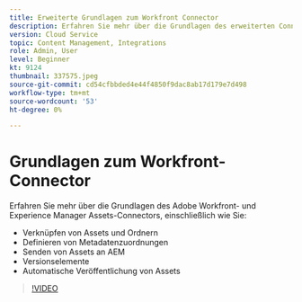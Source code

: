 ```yaml
---
title: Erweiterte Grundlagen zum Workfront Connector
description: Erfahren Sie mehr über die Grundlagen des erweiterten Connectors für Adobe Workfront und Experience Manager Assets.
version: Cloud Service
topic: Content Management, Integrations
role: Admin, User
level: Beginner
kt: 9124
thumbnail: 337575.jpeg
source-git-commit: cd54cfbbded4e44f4850f9dac8ab17d179e7d498
workflow-type: tm+mt
source-wordcount: '53'
ht-degree: 0%

---
```



# Grundlagen zum Workfront-Connector

Erfahren Sie mehr über die Grundlagen des Adobe Workfront- und Experience Manager Assets-Connectors, einschließlich wie Sie:

+ Verknüpfen von Assets und Ordnern
+ Definieren von Metadatenzuordnungen
+ Senden von Assets an AEM
+ Versionselemente
+ Automatische Veröffentlichung von Assets

>[!VIDEO](https://video.tv.adobe.com/v/337575/?quality=12&learn=on)
